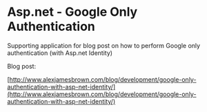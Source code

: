 # Asp.net - Google Only Authentication


Supporting application for blog post on how to perform Google only authentication (with Asp.net Identity) 

Blog post:

[http://www.alexjamesbrown.com/blog/development/google-only-authentication-with-asp-net-identity/](http://www.alexjamesbrown.com/blog/development/google-only-authentication-with-asp-net-identity/)

